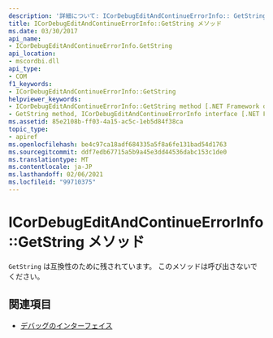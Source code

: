 ```yaml
---
description: '詳細について: ICorDebugEditAndContinueErrorInfo:: GetString メソッド'
title: ICorDebugEditAndContinueErrorInfo::GetString メソッド
ms.date: 03/30/2017
api_name:
- ICorDebugEditAndContinueErrorInfo.GetString
api_location:
- mscordbi.dll
api_type:
- COM
f1_keywords:
- ICorDebugEditAndContinueErrorInfo::GetString
helpviewer_keywords:
- ICorDebugEditAndContinueErrorInfo::GetString method [.NET Framework debugging]
- GetString method, ICorDebugEditAndContinueErrorInfo interface [.NET Framework debugging]
ms.assetid: 85e2108b-ff03-4a15-ac5c-1eb5d84f38ca
topic_type:
- apiref
ms.openlocfilehash: be4c97ca18adf684335a5f8a6fe131bad54d1763
ms.sourcegitcommit: ddf7edb67715a5b9a45e3dd44536dabc153c1de0
ms.translationtype: MT
ms.contentlocale: ja-JP
ms.lasthandoff: 02/06/2021
ms.locfileid: "99710375"
---
```

# <a name="icordebugeditandcontinueerrorinfogetstring-method"></a>ICorDebugEditAndContinueErrorInfo::GetString メソッド

`GetString` は互換性のために残されています。 このメソッドは呼び出さないでください。  
  
## <a name="see-also"></a>関連項目

- [デバッグのインターフェイス](debugging-interfaces.md)
